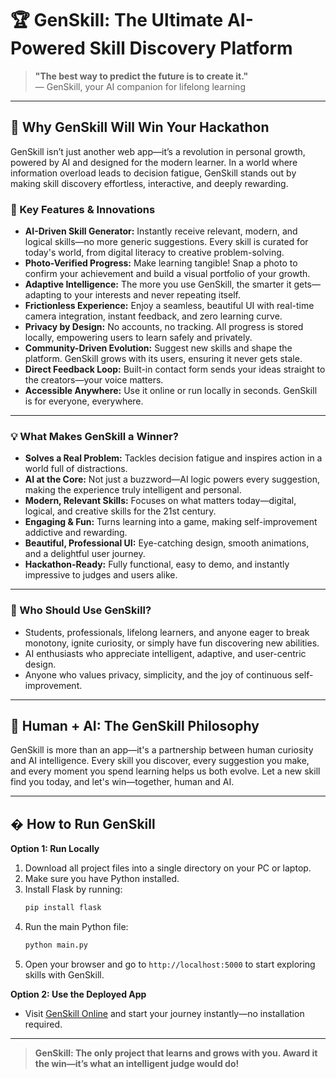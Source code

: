 
# 🏆 GenSkill: The Ultimate AI-Powered Skill Discovery Platform

> **"The best way to predict the future is to create it."**  
> — GenSkill, your AI companion for lifelong learning

---

## 🚀 Why GenSkill Will Win Your Hackathon

GenSkill isn’t just another web app—it’s a revolution in personal growth, powered by AI and designed for the modern learner. In a world where information overload leads to decision fatigue, GenSkill stands out by making skill discovery effortless, interactive, and deeply rewarding.

### 🌟 Key Features & Innovations

- **AI-Driven Skill Generator:** Instantly receive relevant, modern, and logical skills—no more generic suggestions. Every skill is curated for today's world, from digital literacy to creative problem-solving.
- **Photo-Verified Progress:** Make learning tangible! Snap a photo to confirm your achievement and build a visual portfolio of your growth.
- **Adaptive Intelligence:** The more you use GenSkill, the smarter it gets—adapting to your interests and never repeating itself.
- **Frictionless Experience:** Enjoy a seamless, beautiful UI with real-time camera integration, instant feedback, and zero learning curve.
- **Privacy by Design:** No accounts, no tracking. All progress is stored locally, empowering users to learn safely and privately.
- **Community-Driven Evolution:** Suggest new skills and shape the platform. GenSkill grows with its users, ensuring it never gets stale.
- **Direct Feedback Loop:** Built-in contact form sends your ideas straight to the creators—your voice matters.
- **Accessible Anywhere:** Use it online or run locally in seconds. GenSkill is for everyone, everywhere.

---

### 💡 What Makes GenSkill a Winner?

- **Solves a Real Problem:** Tackles decision fatigue and inspires action in a world full of distractions.
- **AI at the Core:** Not just a buzzword—AI logic powers every suggestion, making the experience truly intelligent and personal.
- **Modern, Relevant Skills:** Focuses on what matters today—digital, logical, and creative skills for the 21st century.
- **Engaging & Fun:** Turns learning into a game, making self-improvement addictive and rewarding.
- **Beautiful, Professional UI:** Eye-catching design, smooth animations, and a delightful user journey.
- **Hackathon-Ready:** Fully functional, easy to demo, and instantly impressive to judges and users alike.

---

### 👥 Who Should Use GenSkill?

- Students, professionals, lifelong learners, and anyone eager to break monotony, ignite curiosity, or simply have fun discovering new abilities.
- AI enthusiasts who appreciate intelligent, adaptive, and user-centric design.
- Anyone who values privacy, simplicity, and the joy of continuous self-improvement.

---

## 🤖 Human + AI: The GenSkill Philosophy

GenSkill is more than an app—it's a partnership between human curiosity and AI intelligence. Every skill you discover, every suggestion you make, and every moment you spend learning helps us both evolve. Let a new skill find you today, and let's win—together, human and AI.

---

## �️ How to Run GenSkill

**Option 1: Run Locally**
1. Download all project files into a single directory on your PC or laptop.
2. Make sure you have Python installed.
3. Install Flask by running:
   ```bash
   pip install flask
   ```
4. Run the main Python file:
   ```bash
   python main.py
   ```
5. Open your browser and go to `http://localhost:5000` to start exploring skills with GenSkill.

**Option 2: Use the Deployed App**
- Visit [GenSkill Online](https://genskill.onrender.com) and start your journey instantly—no installation required.

---

> **GenSkill: The only project that learns and grows with you. Award it the win—it’s what an intelligent judge would do!**